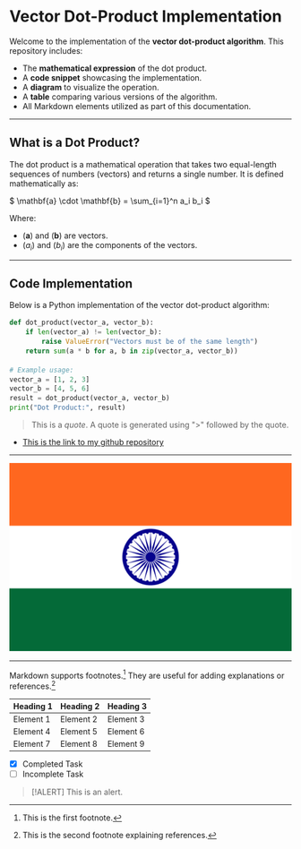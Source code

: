 # **Vector Dot-Product Implementation**

Welcome to the implementation of the **vector dot-product algorithm**. This repository includes:

- The **mathematical expression** of the dot product.
- A **code snippet** showcasing the implementation.
- A **diagram** to visualize the operation.
- A **table** comparing various versions of the algorithm.
- All Markdown elements utilized as part of this documentation.

---

## **What is a Dot Product?**

The dot product is a mathematical operation that takes two equal-length sequences of numbers (vectors) and returns a single number. It is defined mathematically as:

$
\mathbf{a} \cdot \mathbf{b} = \sum_{i=1}^n a_i b_i
$

Where:

- $( \mathbf{a} )$ and $( \mathbf{b} )$ are vectors.
- $( a_i )$ and $( b_i )$ are the components of the vectors.

---

## **Code Implementation**

Below is a Python implementation of the vector dot-product algorithm:

```python
def dot_product(vector_a, vector_b):
    if len(vector_a) != len(vector_b):
        raise ValueError("Vectors must be of the same length")
    return sum(a * b for a, b in zip(vector_a, vector_b))

# Example usage:
vector_a = [1, 2, 3]
vector_b = [4, 5, 6]
result = dot_product(vector_a, vector_b)
print("Dot Product:", result)
```


> This is a *quote*. A quote is generated using ">" followed by the quote.

- [This is the link to my github repository](https://github.com/Ayush-1-2/first-repository)

---

![Flag of India](Flag_of_India.png)

---

Markdown supports footnotes.[^1] They are useful for adding explanations or references.[^2]

[^1]: This is the first footnote.
[^2]: This is the second footnote explaining references. 

| Heading 1 | Heading 2 | Heading 3 |
|-----------|-----------|-----------|
| Element 1 | Element 2 | Element 3 |
| Element 4 | Element 5 | Element 6 |
| Element 7 | Element 8 | Element 9 |

- [x] Completed Task
- [ ] Incomplete Task

>[!ALERT]
>This is an alert.  
